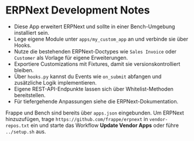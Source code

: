 # ERPNext Development Notes

* Diese App erweitert ERPNext und sollte in einer Bench-Umgebung installiert sein.
* Lege eigene Module unter `apps/my_custom_app` an und verbinde sie über Hooks.
* Nutze die bestehenden ERPNext-Doctypes wie `Sales Invoice` oder `Customer` als Vorlage für eigene Erweiterungen.
* Exportiere Customizations mit Fixtures, damit sie versionskontrolliert bleiben.
* Über `hooks.py` kannst du Events wie `on_submit` abfangen und zusätzliche Logik implementieren.
* Eigene REST-API-Endpunkte lassen sich über Whitelist-Methoden bereitstellen.
* Für tiefergehende Anpassungen siehe die ERPNext-Dokumentation.

Frappe und Bench sind bereits über `apps.json` eingebunden. Um ERPNext hinzuzufügen, trage `https://github.com/frappe/erpnext` in `vendor-repos.txt` ein und starte das Workflow **Update Vendor Apps** oder führe `../setup.sh` aus.
